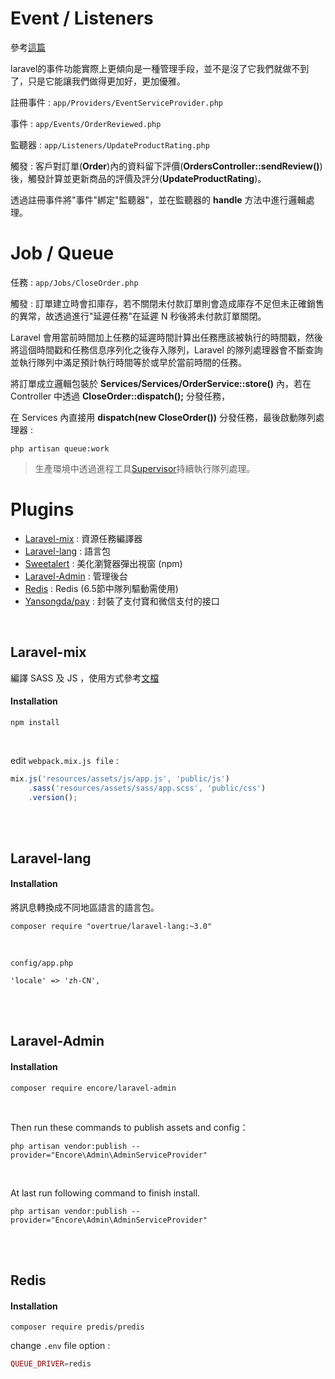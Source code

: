 # Event / Listeners 

參考[這篇](https://laravel-china.org/articles/20712)

laravel的事件功能實際上更傾向是一種管理手段，並不是沒了它我們就做不到了，只是它能讓我們做得更加好，更加優雅。

註冊事件 : `app/Providers/EventServiceProvider.php`

事件 :     `app/Events/OrderReviewed.php`

監聽器 :   `app/Listeners/UpdateProductRating.php`

觸發 : 客戶對訂單(**Order**)內的資料留下評價(**OrdersController::sendReview()**)後，觸發計算並更新商品的評價及評分(**UpdateProductRating**)。

透過註冊事件將"事件"綁定"監聽器"，並在監聽器的 **handle** 方法中進行邏輯處理。

# Job / Queue

任務 : `app/Jobs/CloseOrder.php`

觸發 : 訂單建立時會扣庫存，若不關閉未付款訂單則會造成庫存不足但未正確銷售的異常，故透過進行"延遲任務"在延遲 N 秒後將未付款訂單關閉。

Laravel 會用當前時間加上任務的延遲時間計算出任務應該被執行的時間戳，然後將這個時間戳和任務信息序列化之後存入隊列，Laravel 的隊列處理器會不斷查詢並執行隊列中滿足預計執行時間等於或早於當前時間的任務。

將訂單成立邏輯包裝於 **Services/Services/OrderService::store()** 內，若在 Controller 中透過 **CloseOrder::dispatch();** 分發任務，

在 Services 內直接用 **dispatch(new CloseOrder())** 分發任務，最後啟動隊列處理器 : 

```
php artisan queue:work
```

> 生產環境中透過進程工具[Supervisor](https://laravel-china.org/docs/laravel/5.5/queues#supervisor-configuration)持續執行隊列處理。

# Plugins

* [Laravel-mix](https://laravel-mix.com/docs/2.1/installation) : 資源任務編譯器
* [Laravel-lang](https://github.com/overtrue/laravel-lang/) : 語言包  
* [Sweetalert](http://mishengqiang.com/sweetalert/) : 美化瀏覽器彈出視窗 (npm)  
* [Laravel-Admin](https://github.com/z-song/laravel-admin) : 管理後台  
* [Redis](https://redis.io/) : Redis (6.5節中隊列驅動需使用)
* [Yansongda/pay](https://github.com/yansongda/pay) : 封裝了支付寶和微信支付的接口

<br>

## Laravel-mix
 編譯 SASS 及 JS ，使用方式參考[文檔](https://laravel-china.org/docs/laravel/5.5/mix/1307)
 
#### Installation
```
npm install
```
<br />

edit `webpack.mix.js file` : 

```js
mix.js('resources/assets/js/app.js', 'public/js')
    .sass('resources/assets/sass/app.scss', 'public/css')
    .version();
```


<br><br>

## Laravel-lang

#### Installation

將訊息轉換成不同地區語言的語言包。

```
composer require "overtrue/laravel-lang:~3.0"
```
<br />

`config/app.php`

```
'locale' => 'zh-CN',
```

<br><br>

## Laravel-Admin

#### Installation


```
composer require encore/laravel-admin
```
<br />

Then run these commands to publish assets and config：

```
php artisan vendor:publish --provider="Encore\Admin\AdminServiceProvider"
```
<br />

At last run following command to finish install.

```
php artisan vendor:publish --provider="Encore\Admin\AdminServiceProvider"
```

<br><br>

## Redis

#### Installation

```
composer require predis/predis
```

change `.env` file option : 

```php
QUEUE_DRIVER=redis
```


